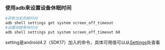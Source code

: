 ### 使用adb来设置设备休眠时间
```bash
#获取当前亮屏时间
adb shell settings get system screen_off_timeout
#设置休眠等待时间
adb shell settings put system screen_off_timeout 60
```
setting是android4.2（SDK17）加入的命令，具体可用值可以从[Settings](http://developer.android.com/reference/android/provider/Settings.System.html)处查看
